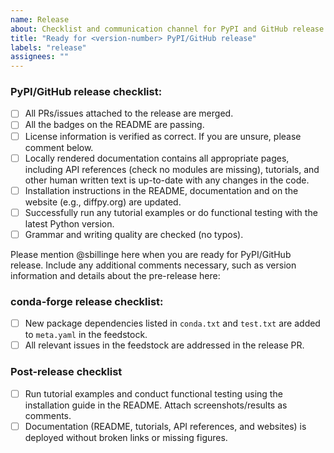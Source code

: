 ```yaml
---
name: Release
about: Checklist and communication channel for PyPI and GitHub release
title: "Ready for <version-number> PyPI/GitHub release"
labels: "release"
assignees: ""
---
```


### PyPI/GitHub release checklist:

- [ ] All PRs/issues attached to the release are merged.
- [ ] All the badges on the README are passing.
- [ ] License information is verified as correct. If you are unsure, please comment below.
- [ ] Locally rendered documentation contains all appropriate pages, including API references (check no modules are
      missing), tutorials, and other human written text is up-to-date with any changes in the code.
- [ ] Installation instructions in the README, documentation and on the website (e.g., diffpy.org) are updated.
- [ ] Successfully run any tutorial examples or do functional testing with the latest Python version.
- [ ] Grammar and writing quality are checked (no typos).

Please mention @sbillinge here when you are ready for PyPI/GitHub release. Include any additional comments necessary, such as
version information and details about the pre-release here:

### conda-forge release checklist:

<!-- After @sbillinge releases the PyPI package, please check the following when creating a PR for conda-forge release.-->

- [ ] New package dependencies listed in `conda.txt` and `test.txt` are added to `meta.yaml` in the feedstock.
- [ ] All relevant issues in the feedstock are addressed in the release PR.

### Post-release checklist

<!-- Before closing this issue, please complete the following: -->

- [ ] Run tutorial examples and conduct functional testing using the installation guide in the README. Attach screenshots/results as comments.
- [ ] Documentation (README, tutorials, API references, and websites) is deployed without broken links or missing figures.
